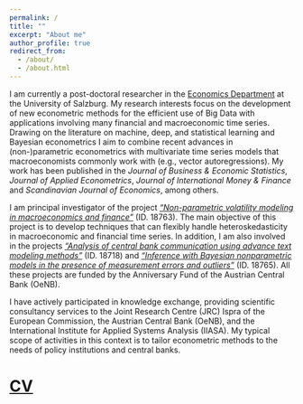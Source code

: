 ```yaml
---
permalink: /
title: ""
excerpt: "About me"
author_profile: true
redirect_from: 
  - /about/
  - /about.html
---
```


I am currently a post-doctoral researcher in the [Economics Department](https://www.plus.ac.at/economics/?lang=en) at the University of Salzburg. My research interests focus on the development of new econometric methods for the efficient use of Big Data with applications involving many financial and macroeconomic time series. Drawing on the literature on machine, deep, and statistical learning and Bayesian econometrics I aim to combine recent advances in (non-)parametric econometrics with multivariate time series models that macroeconomists commonly work with (e.g., vector autoregressions). My work has been published in the *Journal of Business & Economic Statistics*, *Journal of Applied Econometrics*, *Journal of International Money & Finance* and *Scandinavian Journal of Economics*, among others.
  
I am principal investigator of the project [*“Non-parametric volatility modeling in macroeconomics and finance”*](https://www.plus.ac.at/news/oesterreichische-nationalbank-funds-non-parametric-volatility-modeling-in-macroeconomics-and-finance-project-of-niko-hauzenberger/?lang=en&pgrp=281990&pg=283628&is_paged=7) (ID. 18763). The main objective of this project is to develop techniques that can flexibly handle heteroskedasticity in macroeconomic and financial time series. In addition, I am also involved in the projects [*“Analysis of central bank communication using advance text modeling methods”*](https://www.plus.ac.at/news/new-project-analyses-effects-of-communication-of-central-bankers-on-macroeconomic-behavior/?lang=en&pgrp=281990&pg=283628&is_paged=10) (ID. 18718) and [*“Inference with Bayesian nonparametric models in the presence of measurement errors and outliers”*](https://www.plus.ac.at/news/oesterreichische-nationalbank-oenb-jubilaumsfonds-funding-for-project-of-michael-pfarrhofer/?lang=en&pg=220) (ID. 18765). All these projects are funded by the Anniversary Fund of the Austrian Central Bank (OeNB).

I have actively participated in knowledge exchange, providing scientific consultancy services to the Joint Research Centre (JRC) Ispra of the European Commission, the Austrian Central Bank (OeNB), and the International Institute for Applied Systems Analysis (IIASA). My typical scope of activities in this context is to tailor econometric methods to the needs of policy institutions and central banks.



[CV](https://www.dropbox.com/s/bmsj8kmjvym0csr/NH_CV_March2023.pdf?dl=0) 
======
